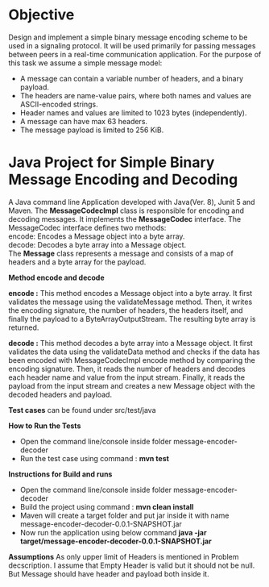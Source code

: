 
# Objective

Design and implement a simple binary message encoding scheme to be used in a signaling protocol. It will be used primarily for passing messages
between peers in a real-time communication application.
For the purpose of this task we assume a simple message model:
* A message can contain a variable number of headers, and a binary payload.
* The headers are name-value pairs, where both names and values are ASCII-encoded strings.
* Header names and values are limited to 1023 bytes (independently).
* A message can have max 63 headers.
* The message payload is limited to 256 KiB.

# Java Project for Simple Binary Message Encoding and Decoding
A Java command line Application developed with Java(Ver. 8), Junit 5 and Maven.
The **MessageCodecImpl** class is responsible for encoding and decoding messages. It implements the **MessageCodec** interface.
The MessageCodec interface defines two methods:</br>
encode: Encodes a Message object into a byte array.</br>
decode: Decodes a byte array into a Message object.</br>
The **Message** class represents a message and consists of a map of headers and a byte array for the payload. 

**Method encode and decode**

**encode :** This method encodes a Message object into a byte array. It first validates the message using the validateMessage method. Then, it writes the encoding signature, the number of headers, the headers itself, and finally the payload to a ByteArrayOutputStream. The resulting byte array is returned.

**decode :** This method decodes a byte array into a Message object. It first validates the data using the validateData method and checks if the data has been encoded with MessageCodecImpl encode method by comparing the encoding signature. Then, it reads the number of headers and decodes each header name and value from the input stream. Finally, it reads the payload from the input stream and creates a new Message object with the decoded headers and payload.

**Test cases** can be found under src/test/java

**How to Run the Tests**

* Open the command line/console inside folder message-encoder-decoder
* Run the test case using command : **mvn test**

**Instructions for Build and runs**
* Open the command line/console inside folder message-encoder-decoder
* Build the project using command : **mvn clean install**
* Maven will create a target folder and put jar inside it with name message-encoder-decoder-0.0.1-SNAPSHOT.jar
* Now run the application using below command
**java -jar target/message-encoder-decoder-0.0.1-SNAPSHOT.jar**

**Assumptions**
As only upper limit of Headers is mentioned in Problem decscription. I assume that Empty Header is valid but it should not be null. But Message should have header and payload both inside it. 
